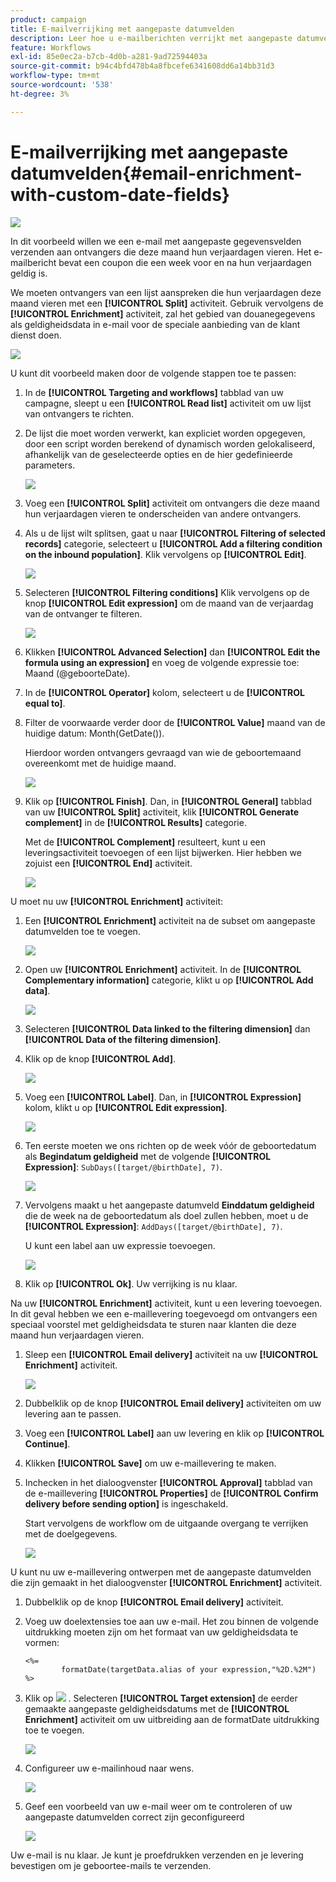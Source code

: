 ```yaml
---
product: campaign
title: E-mailverrijking met aangepaste datumvelden
description: Leer hoe u e-mailberichten verrijkt met aangepaste datumvelden
feature: Workflows
exl-id: 85e0ec2a-b7cb-4d0b-a281-9ad72594403a
source-git-commit: b94c4bfd478b4a8fbcefe6341608dd6a14bb31d3
workflow-type: tm+mt
source-wordcount: '538'
ht-degree: 3%

---
```


# E-mailverrijking met aangepaste datumvelden{#email-enrichment-with-custom-date-fields}

![](../../assets/common.svg)

In dit voorbeeld willen we een e-mail met aangepaste gegevensvelden verzenden aan ontvangers die deze maand hun verjaardagen vieren. Het e-mailbericht bevat een coupon die een week voor en na hun verjaardagen geldig is.

We moeten ontvangers van een lijst aanspreken die hun verjaardagen deze maand vieren met een **[!UICONTROL Split]** activiteit. Gebruik vervolgens de **[!UICONTROL Enrichment]** activiteit, zal het gebied van douanegegevens als geldigheidsdata in e-mail voor de speciale aanbieding van de klant dienst doen.

![](assets/uc_enrichment.png)

U kunt dit voorbeeld maken door de volgende stappen toe te passen:

1. In de **[!UICONTROL Targeting and workflows]** tabblad van uw campagne, sleept u een **[!UICONTROL Read list]** activiteit om uw lijst van ontvangers te richten.
1. De lijst die moet worden verwerkt, kan expliciet worden opgegeven, door een script worden berekend of dynamisch worden gelokaliseerd, afhankelijk van de geselecteerde opties en de hier gedefinieerde parameters.

   ![](assets/uc_enrichment_1.png)

1. Voeg een **[!UICONTROL Split]** activiteit om ontvangers die deze maand hun verjaardagen vieren te onderscheiden van andere ontvangers.
1. Als u de lijst wilt splitsen, gaat u naar **[!UICONTROL Filtering of selected records]** categorie, selecteert u **[!UICONTROL Add a filtering condition on the inbound population]**. Klik vervolgens op **[!UICONTROL Edit]**.

   ![](assets/uc_enrichment_2.png)

1. Selecteren **[!UICONTROL Filtering conditions]** Klik vervolgens op de knop **[!UICONTROL Edit expression]** om de maand van de verjaardag van de ontvanger te filteren.

   ![](assets/uc_enrichment_3.png)

1. Klikken **[!UICONTROL Advanced Selection]** dan **[!UICONTROL Edit the formula using an expression]** en voeg de volgende expressie toe: Maand (@geboorteDate).
1. In de **[!UICONTROL Operator]** kolom, selecteert u de **[!UICONTROL equal to]**.
1. Filter de voorwaarde verder door de **[!UICONTROL Value]** maand van de huidige datum: Month(GetDate()).

   Hierdoor worden ontvangers gevraagd van wie de geboortemaand overeenkomt met de huidige maand.

   ![](assets/uc_enrichment_4.png)

1. Klik op **[!UICONTROL Finish]**. Dan, in **[!UICONTROL General]** tabblad van uw **[!UICONTROL Split]** activiteit, klik **[!UICONTROL Generate complement]** in de **[!UICONTROL Results]** categorie.

   Met de **[!UICONTROL Complement]** resulteert, kunt u een leveringsactiviteit toevoegen of een lijst bijwerken. Hier hebben we zojuist een **[!UICONTROL End]** activiteit.

   ![](assets/uc_enrichment_6.png)

U moet nu uw **[!UICONTROL Enrichment]** activiteit:

1. Een **[!UICONTROL Enrichment]** activiteit na de subset om aangepaste datumvelden toe te voegen.

   ![](assets/uc_enrichment_7.png)

1. Open uw **[!UICONTROL Enrichment]** activiteit. In de **[!UICONTROL Complementary information]** categorie, klikt u op **[!UICONTROL Add data]**.

   ![](assets/uc_enrichment_8.png)

1. Selecteren **[!UICONTROL Data linked to the filtering dimension]** dan **[!UICONTROL Data of the filtering dimension]**.
1. Klik op de knop **[!UICONTROL Add]**.

   ![](assets/uc_enrichment_9.png)

1. Voeg een **[!UICONTROL Label]**. Dan, in **[!UICONTROL Expression]** kolom, klikt u op **[!UICONTROL Edit expression]**.

   ![](assets/uc_enrichment_10.png)

1. Ten eerste moeten we ons richten op de week vóór de geboortedatum als **Begindatum geldigheid** met de volgende **[!UICONTROL Expression]**: `SubDays([target/@birthDate], 7)`.

   ![](assets/uc_enrichment_11.png)

1. Vervolgens maakt u het aangepaste datumveld **Einddatum geldigheid** die de week na de geboortedatum als doel zullen hebben, moet u de **[!UICONTROL Expression]**: `AddDays([target/@birthDate], 7)`.

   U kunt een label aan uw expressie toevoegen.

   ![](assets/uc_enrichment_12.png)

1. Klik op **[!UICONTROL Ok]**. Uw verrijking is nu klaar.

Na uw **[!UICONTROL Enrichment]** activiteit, kunt u een levering toevoegen. In dit geval hebben we een e-maillevering toegevoegd om ontvangers een speciaal voorstel met geldigheidsdata te sturen naar klanten die deze maand hun verjaardagen vieren.

1. Sleep een **[!UICONTROL Email delivery]** activiteit na uw **[!UICONTROL Enrichment]** activiteit.

   ![](assets/uc_enrichment_15.png)

1. Dubbelklik op de knop **[!UICONTROL Email delivery]** activiteiten om uw levering aan te passen.
1. Voeg een **[!UICONTROL Label]** aan uw levering en klik op **[!UICONTROL Continue]**.
1. Klikken **[!UICONTROL Save]** om uw e-maillevering te maken.
1. Inchecken in het dialoogvenster **[!UICONTROL Approval]** tabblad van de e-maillevering **[!UICONTROL Properties]** de **[!UICONTROL Confirm delivery before sending option]** is ingeschakeld.

   Start vervolgens de workflow om de uitgaande overgang te verrijken met de doelgegevens.

   ![](assets/uc_enrichment_18.png)

U kunt nu uw e-maillevering ontwerpen met de aangepaste datumvelden die zijn gemaakt in het dialoogvenster **[!UICONTROL Enrichment]** activiteit.

1. Dubbelklik op de knop **[!UICONTROL Email delivery]** activiteit.
1. Voeg uw doelextensies toe aan uw e-mail. Het zou binnen de volgende uitdrukking moeten zijn om het formaat van uw geldigheidsdata te vormen:

   ```
   <%=
           formatDate(targetData.alias of your expression,"%2D.%2M")  %>
   ```

1. Klik op ![](assets/uc_enrichment_16.png) . Selecteren **[!UICONTROL Target extension]** de eerder gemaakte aangepaste geldigheidsdatums met de **[!UICONTROL Enrichment]** activiteit om uw uitbreiding aan de formatDate uitdrukking toe te voegen.

   ![](assets/uc_enrichment_19.png)

1. Configureer uw e-mailinhoud naar wens.

   ![](assets/uc_enrichment_17.png)

1. Geef een voorbeeld van uw e-mail weer om te controleren of uw aangepaste datumvelden correct zijn geconfigureerd

   ![](assets/uc_enrichment_20.png)

Uw e-mail is nu klaar. Je kunt je proefdrukken verzenden en je levering bevestigen om je geboortee-mails te verzenden.
